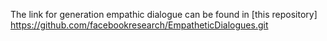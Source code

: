 

The link for generation empathic dialogue can be found in [this repository] https://github.com/facebookresearch/EmpatheticDialogues.git
